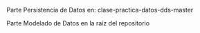 Parte Persistencia de Datos en:
clase-practica-datos-dds-master

Parte Modelado de Datos en la raíz del repositorio
